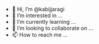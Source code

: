 - 👋 Hi, I’m @kabijjaragi
- 👀 I’m interested in ...
- 🌱 I’m currently learning ...
- 💞️ I’m looking to collaborate on ...
- 📫 How to reach me ...

<!---
kabijjaragi/kabijjaragi is a ✨ special ✨ repository because its `README.md` (this file) appears on your GitHub profile.
You can click the Preview link to take a look at your changes.
--->
